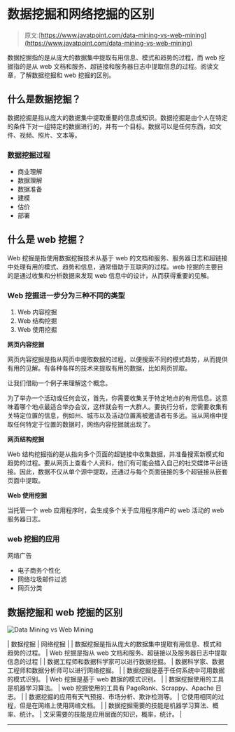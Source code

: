 # 数据挖掘和网络挖掘的区别

> 原文:[https://www.javatpoint.com/data-mining-vs-web-mining](https://www.javatpoint.com/data-mining-vs-web-mining)

数据挖掘指的是从庞大的数据集中提取有用信息、模式和趋势的过程，而 web 挖掘指的是从 web 文档和服务、超链接和服务器日志中提取信息的过程。阅读文章，了解数据挖掘和 web 挖掘的区别。

## 什么是数据挖掘？

数据挖掘是指从庞大的数据集中提取重要的信息或知识。数据挖掘是由个人在特定的条件下对一组特定的数据进行的，并有一个目标。数据可以是任何东西，如文件、视频、照片、文本等。

### 数据挖掘过程

*   商业理解
*   数据理解
*   数据准备
*   建模
*   估价
*   部署

## 什么是 web 挖掘？

Web 挖掘是指使用数据挖掘技术从基于 web 的文档和服务、服务器日志和超链接中处理有用的模式、趋势和信息，通常借助于互联网的过程。web 挖掘的主要目的是通过收集和分析数据来发现 web 信息中的设计，从而获得重要的见解。

### Web 挖掘进一步分为三种不同的类型

1.  Web 内容挖掘
2.  Web 结构挖掘
3.  Web 使用挖掘

**网页内容挖掘**

网页内容挖掘是指从网页中提取数据的过程，以便搜索不同的模式趋势，从而提供有用的见解。有各种各样的技术来提取有用的数据，比如网页抓取。

让我们借助一个例子来理解这个概念。

为了举办一个活动或任何会议，首先，你需要收集关于特定地点的有用信息。这意味着哪个地点最适合举办会议，这样就会有一大群人。要执行分析，您需要收集有关特定位置的信息，例如州、城市以及活动位置离被邀请者有多远。当从网络中提取任何特定于位置的数据时，网络内容挖掘就出现了。

**网页结构挖掘**

Web 结构挖掘指的是从指向多个页面的超链接中收集数据，并准备搜索新模式和趋势的过程。要从网页上查看个人资料，他们有可能会插入自己的社交媒体平台链接。因此，数据不仅从单个源中提取，还通过与每个页面链接的多个超链接从嵌套页面中提取。

**Web 使用挖掘**

当托管一个 web 应用程序时，会生成多个关于应用程序用户的 web 活动的 web 服务器日志。

### web 挖掘的应用

网络广告

*   电子商务个性化
*   网络垃圾邮件过滤
*   网页分类

## 数据挖掘和 web 挖掘的区别

![Data Mining vs Web Mining](../Images/95c7640fdcb3e2d42d79e7d1fa745445.png)

| 数据挖掘 | 网络挖掘 |
| 数据挖掘是指从庞大的数据集中提取有用信息、模式和趋势的过程。 | Web 挖掘是指从 web 文档和服务、超链接以及服务器日志中提取信息的过程 |
| 数据工程师和数据科学家可以进行数据挖掘。 | 数据科学家、数据工程师和数据分析师可以进行网络挖掘。 |
| 数据挖掘是基于任何系统中可用数据的模式识别。 | Web 挖掘是基于 web 数据的模式识别。 |
| 数据挖掘使用的工具是机器学习算法。 | web 挖掘使用的工具有 PageRank、Scrappy、Apache 日志。 |
| 数据挖掘的应用有天气预报、市场分析、欺诈检测等。 | 它使用相同的过程，但是在网络上使用网络文档。 |
| 数据挖掘需要的技能是机器学习算法、概率、统计。 | 文采需要的技能是应用层面的知识，概率，统计。 |

* * *